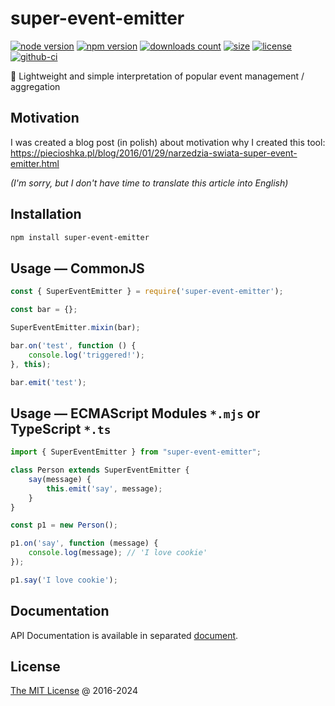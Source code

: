 # super-event-emitter

[![node version](https://img.shields.io/node/v/super-event-emitter.svg)](https://www.npmjs.com/package/super-event-emitter)
[![npm version](https://badge.fury.io/js/super-event-emitter.svg)](https://badge.fury.io/js/super-event-emitter)
[![downloads count](https://img.shields.io/npm/dt/super-event-emitter.svg)](https://www.npmjs.com/package/super-event-emitter)
[![size](https://packagephobia.com/badge?p=super-event-emitter)](https://packagephobia.com/result?p=super-event-emitter)
[![license](https://img.shields.io/npm/l/super-event-emitter.svg)](https://piecioshka.mit-license.org)
[![github-ci](https://github.com/piecioshka/super-event-emitter/actions/workflows/testing.yml/badge.svg)](https://github.com/piecioshka/super-event-emitter/actions/workflows/testing.yml)

🔨 Lightweight and simple interpretation of popular event management / aggregation

## Motivation

I was created a blog post (in polish) about motivation why I created this tool:<br/>
<https://piecioshka.pl/blog/2016/01/29/narzedzia-swiata-super-event-emitter.html>

_(I'm sorry, but I don't have time to translate this article into English)_

## Installation

```bash
npm install super-event-emitter
```

## Usage — CommonJS

```javascript
const { SuperEventEmitter } = require('super-event-emitter');

const bar = {};

SuperEventEmitter.mixin(bar);

bar.on('test', function () {
    console.log('triggered!');
}, this);

bar.emit('test');
```

## Usage — ECMAScript Modules `*.mjs` or TypeScript `*.ts`

```ts
import { SuperEventEmitter } from "super-event-emitter";

class Person extends SuperEventEmitter {
    say(message) {
        this.emit('say', message);
    }
}

const p1 = new Person();

p1.on('say', function (message) {
    console.log(message); // 'I love cookie'
});

p1.say('I love cookie');
```

## Documentation

API Documentation is available in separated [document](./docs/api.md).

## License

[The MIT License](https://piecioshka.mit-license.org) @ 2016-2024
